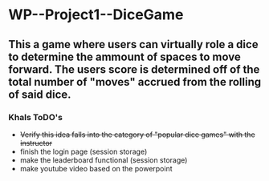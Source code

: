# WP--Project1--DiceGame

## This a game where users can virtually role a dice to determine the ammount of spaces to move forward. The users score is determined off of the total number of "moves" accrued from the rolling of said dice.

### Khals ToDO's

- ~~Verify this idea falls into the category of "popular dice games" with the instructor~~
- finish the login page (session storage)
- make the leaderboard functional (session storage)
- make youtube video based on the powerpoint
